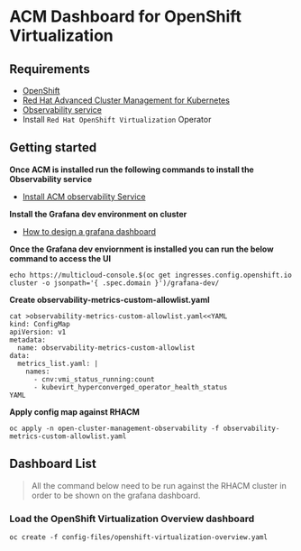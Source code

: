 # ACM Dashboard for OpenShift Virtualization



## Requirements
* [OpenShift](https://www.openshift.com/)
* [Red Hat Advanced Cluster Management for Kubernetes](https://access.redhat.com/documentation/en-us/red_hat_advanced_cluster_management_for_kubernetes/2.4)
*  [Observability service](https://access.redhat.com/documentation/en-us/red_hat_advanced_cluster_management_for_kubernetes/2.4/html/observability/observing-environments-intro#enable-observability)
* Install `Red Hat OpenShift Virtualization` Operator

## Getting started
**Once ACM is installed run the following commands to install the Observability service**
* [Install ACM observability Service](install-acm-observability-service.md)

**Install the Grafana dev environment on cluster**
* [How to design a grafana dashboard](https://github.com/open-cluster-management/multicluster-observability-operator/tree/main/tools)


**Once the Grafana dev enviornment is installed you can run the below command to access the UI**
```
echo https://multicloud-console.$(oc get ingresses.config.openshift.io cluster -o jsonpath='{ .spec.domain }')/grafana-dev/
```

**Create observability-metrics-custom-allowlist.yaml**
```
cat >observability-metrics-custom-allowlist.yaml<<YAML
kind: ConfigMap
apiVersion: v1
metadata:
  name: observability-metrics-custom-allowlist
data:
  metrics_list.yaml: |
    names:
      - cnv:vmi_status_running:count
      - kubevirt_hyperconverged_operator_health_status
YAML
```

**Apply config map against RHACM**
```
oc apply -n open-cluster-management-observability -f observability-metrics-custom-allowlist.yaml
```

## Dashboard List
> All the command below need to be run against the RHACM cluster in order to be shown on the grafana dashboard.

### Load the OpenShift Virtualization Overview dashboard
```
oc create -f config-files/openshift-virtualization-overview.yaml
```